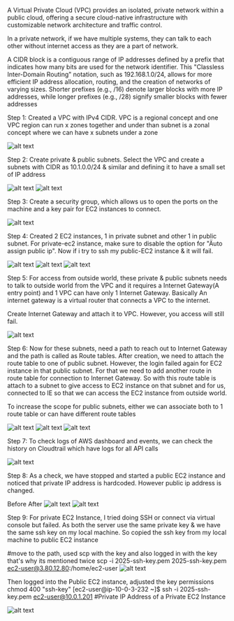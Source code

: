 A Virtual Private Cloud (VPC) provides an isolated, private network within a public cloud, offering a secure cloud-native infrastructure with customizable network architecture and traffic control. 

In a private network, if we have multiple systems, they can talk to each other without internet access as they are a part of network. 

A CIDR block is a contiguous range of IP addresses defined by a prefix that indicates how many bits are used for the network identifier. This "Classless Inter-Domain Routing" notation, such as 192.168.1.0/24, allows for more efficient IP address allocation, routing, and the creation of networks of varying sizes. Shorter prefixes (e.g., /16) denote larger blocks with more IP addresses, while longer prefixes (e.g., /28) signify smaller blocks with fewer addresses

Step 1: Created a VPC with IPv4 CIDR. VPC is a regional concept and one VPC region can run x zones together and under than subnet is a zonal concept where we can have x subnets under a zone

![alt text](image-8.png)

Step 2: Create private & public subnets. Select the VPC and create a subnets with CIDR as 10.1.0.0/24 & similar and defining it to have a small set of IP address

![alt text](image-9.png)
![alt text](image-10.png)

Step 3: Create a security group, which allows us to open the ports on the machine and a key pair for EC2 instances to connect. 

![alt text](image-11.png)


Step 4: Created 2 EC2 instances, 1 in private subnet and other 1 in public subnet. For private-ec2 instance, make sure to disable the option for "Äuto assign public ip". Now if i try to ssh my public-EC2 instance & it will fail. 

![alt text](image-12.png)
![alt text](image-13.png)
![alt text](image-14.png)


Step 5: For access from outside world, these private & public subnets needs to talk to outside world from the VPC and it requires a Internet Gateway(A entry point) and 1 VPC can have only 1 Internet Gateway. Basically An internet gateway is a virtual router that connects a VPC to the internet.

Create Internet Gateway and attach it to VPC. However, you access will still fail.

![alt text](image-15.png)

Step 6: Now for these subnets, need a path to reach out to Internet Gateway and the path is called as Route tables. After creation, we need to attach the route table to one of public subnet. However, the login failed again for EC2 instance in that public subnet. For that we need to add another route in route table for connection to Internet Gateway. So with this route table is attach to a subnet to give access to EC2 instance on that subnet and for us, connected to IE so that we can access the EC2 instance from outside world.

To increase the scope for public subnets, either we can associate both to 1 route table or can have different route tables

![alt text](image-16.png)
![alt text](image-17.png)
![alt text](image-18.png)

Step 7: To check logs of AWS dashboard and events, we can check the history on Cloudtrail which have logs for all API calls

![alt text](image-19.png)

Step 8: As a check, we have stopped and started a public EC2 instance and noticed that private IP address is hardcoded. However public ip address is changed.

Before                                                                           After
![alt text](image-20.png)                                                        ![alt text](image-21.png)

Step 9: For private EC2 Instance, I tried doing SSH or connect via virtual console but failed. As both the server use the same private key & we have the same ssh key on my local machine. So copied the ssh key from my local machine to public EC2 instance

#move to the path, used scp with the key and also logged in with the key that's why its mentioned twice
scp -i 2025-ssh-key.pem 2025-ssh-key.pem ec2-user@3.80.12.80:/home/ec2-user
![alt text](image-22.png)

Then logged into the Public EC2 instance, adjusted the key permissions
chmod 400 "ssh-key"
[ec2-user@ip-10-0-3-232 ~]$ ssh -i 2025-ssh-key.pem ec2-user@10.0.1.201 #Private IP Address of a Private EC2 Instance

![alt text](image-23.png)